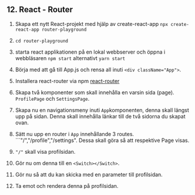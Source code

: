 ##  12. React - Router

1. Skapa ett nytt React-projekt med hjälp av create-react-app ```npx create-react-app router-playground```

1. ```cd router-playground```

1. starta react applikationen på en lokal webbserver och öppna i webbläsaren ```npm start``` alternativt ```yarn start```

1. Börja med att gå till App.js och rensa all inuti ```<div className="App">```.

1. Installera react-router via npm <a href="https://reacttraining.com/react-router/web/guides/quick-start" target="_blank">react-router</a>

1. Skapa två komponenter som skall innehålla en varsin sida (page). ```ProfilePage``` och ```SettingsPage```.

1. Skapa nu en navigationsmeny inuti ```App```komponenten, denna skall längst upp på sidan. Denna skall innehålla länkar till de två sidorna du skapat ovan.

1. Sätt nu upp en router i ```App``` innehållande 3 routes. ```"/","/profile","/settings". Dessa skall göra så att respektive Page visas.

1. ```"/"``` skall visa profilsidan.

1. Gör nu om denna till en ```<Switch></Switch>```.

1. Gör nu så att du kan skicka med en parameter till profilsidan.

1. Ta emot och rendera denna på profilsidan.

